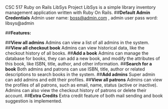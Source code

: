 
CSC 517 Ruby on Rails LibSys Project
LibSys is a simple library inventory management application written with Ruby On Rails.
##**Default Admin Credentials**
Admin user name: boss@admin.com , admin user pass word: libsys@admin

##**Features:**

##**View all admins**
Admins can view a list of all admins in the system.
##**View all checkout book**
Admins can view historical data, like the checkout history of all books. 
##**Add a book**
Admins can manage the database for books, they can add a new book, and modify the attributes of this book, like ISBN, title, author, and other information. 
##**Search for a book**
Both admins and patrons can use ISBN, title, author or related descriptions to search books in the system. 
##**Add admins**
Super admin can add admins and edit their profiles. 
##**View all patrons**
Admins can view the profiles of all patrons, such as email, name, status (active or inactive). Admins can also view the checkout history of patrons or delete their account. 
##**Extra Credits**
Extra credit feature of both mail sending and book suggestion is implemented.









